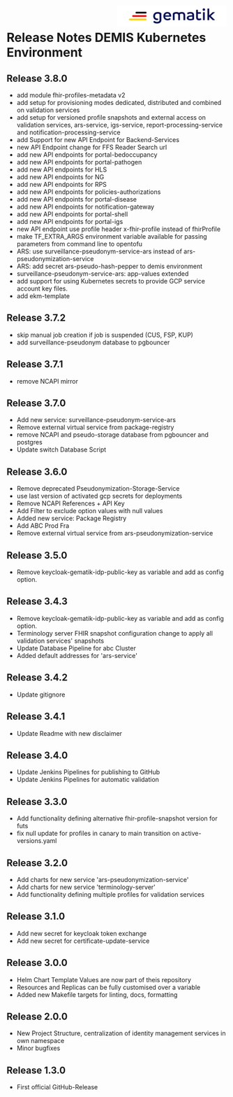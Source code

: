 <img align="right" alt="gematik" width="250" height="47" src="media/Gematik_Logo_Flag.png"/> <br/>    

# Release Notes DEMIS Kubernetes Environment
## Release 3.8.0
- add module fhir-profiles-metadata v2
- add setup for provisioning modes dedicated, distributed and combined on validation services
- add setup for versioned profile snapshots and external access on validation services, ars-service, igs-service, report-processing-service and notification-processing-service
- add Support for new API Endpoint for Backend-Services
- new API Endpoint change for FFS Reader Search url
- add new API endpoints for portal-bedoccupancy
- add new API endpoints for portal-pathogen
- add new API endpoints for HLS
- add new API endpoints for NG
- add new API endpoints for RPS
- add new API endpoints for policies-authorizations
- add new API endpoints for portal-disease
- add new API endpoints for notification-gateway
- add new API endpoints for portal-shell
- add new API endpoints for portal-igs
- new API endpoint use profile header x-fhir-profile instead of fhirProfile
- make TF_EXTRA_ARGS environment variable available for passing parameters from command line to opentofu
- ARS: use surveillance-pseudonym-service-ars instead of ars-pseudonymization-service   
- ARS: add secret ars-pseudo-hash-pepper to demis environment
- surveillance-pseudonym-service-ars: app-values extended 
- add support for using Kubernetes secrets to provide GCP service account key files.
- add ekm-template

## Release 3.7.2
- skip manual job creation if job is suspended (CUS, FSP, KUP)
- add surveillance-pseudonym database to pgbouncer

## Release 3.7.1
- remove NCAPI mirror

## Release 3.7.0
- Add new service: surveillance-pseudonym-service-ars
- Remove external virtual service from package-registry
- remove NCAPI and pseudo-storage database from pgbouncer and postgres
- Update switch Database Script

## Release 3.6.0
- Remove deprecated Pseudonymization-Storage-Service
- use last version of activated gcp secrets for deployments
- Remove NCAPI References + API Key
- Add Filter to exclude option values with null values
- Added new service: Package Registry
- Add ABC Prod Fra
- Remove external virtual service from ars-pseudonymization-service

## Release 3.5.0
- Remove keycloak-gematik-idp-public-key as variable and add as config option.

## Release 3.4.3
- Remove keycloak-gematik-idp-public-key as variable and add as config option.
- Terminology server FHIR snapshot configuration change to apply all validation services' snapshots
- Update Database Pipeline for abc Cluster
- Added default addresses for 'ars-service'

## Release 3.4.2
- Update gitignore
 
## Release 3.4.1
- Update Readme with new disclaimer

## Release 3.4.0
- Update Jenkins Pipelines for publishing to GitHub 
- Update Jenkins Pipelines for automatic validation 

## Release 3.3.0
- Add functionality defining alternative fhir-profile-snapshot version for futs
- fix null update for profiles in canary to main transition on active-versions.yaml

## Release 3.2.0
- Add charts for new service 'ars-pseudonymization-service'
- Add charts for new service 'terminology-server'
- Add functionality defining multiple profiles for validation services

## Release 3.1.0
- Add new secret for keycloak token exchange
- Add new secret for certificate-update-service

## Release 3.0.0
- Helm Chart Template Values are now part of theis repository
- Resources and Replicas can be fully customised over a variable
- Added new Makefile targets for linting, docs, formatting

## Release 2.0.0
- New Project Structure, centralization of identity management services in own namespace
- Minor bugfixes

## Release 1.3.0
- First official GitHub-Release
